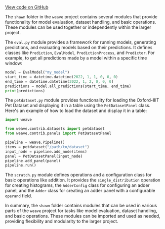 [View code on GitHub](https://github.com/wandb/weave/.autodoc/docs/json/weave/ecosystem/shawn)

The `shawn` folder in the `weave` project contains several modules that provide functionality for model evaluation, dataset handling, and basic operations. These modules can be used together or independently within the larger project.

The `eval.py` module provides a framework for running models, generating predictions, and evaluating models based on their predictions. It defines classes like `Prediction`, `EvalModel`, `PredictionProcess`, and `Predictor`. For example, to get all predictions made by a model within a specific time window:

```python
model = EvalModel("my_model")
start_time = datetime.datetime(2022, 1, 1, 0, 0, 0)
end_time = datetime.datetime(2022, 1, 2, 0, 0, 0)
predictions = model.all_predictions(start_time, end_time)
print(predictions)
```

The `petdataset.py` module provides functionality for loading the Oxford-IIIT Pet Dataset and displaying it in a table using the `PetDatasetPanel` class. Here's an example of how to load the dataset and display it in a table:

```python
import weave

from weave.contrib.datasets import petdataset
from weave.contrib.panels import PetDatasetPanel

pipeline = weave.Pipeline()
items = petdataset("/path/to/dataset")
input_node = pipeline.add_node(items)
panel = PetDatasetPanel(input_node)
pipeline.add_panel(panel)
pipeline.run()
```

The `scratch.py` module defines operations and a configuration class for basic operations like addition. It provides the `single_distribution` operation for creating histograms, the `AdderConfig` class for configuring an adder panel, and the `Adder` class for creating an adder panel with a configurable `operand` field.

In summary, the `shawn` folder contains modules that can be used in various parts of the `weave` project for tasks like model evaluation, dataset handling, and basic operations. These modules can be imported and used as needed, providing flexibility and modularity to the larger project.
